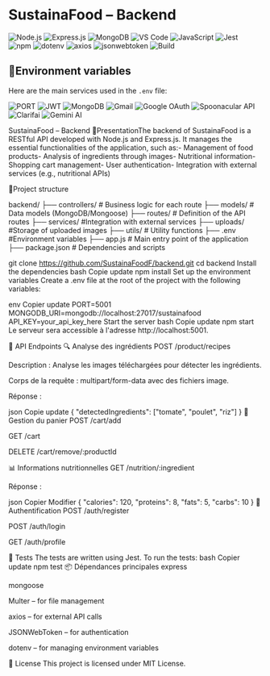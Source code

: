 

# SustainaFood – Backend

![Node.js](https://img.shields.io/badge/Node.js-339933?style=for-the-badge&logo=nodedotjs&logoColor=white)
![Express.js](https://img.shields.io/badge/Express.js-000000?style=for-the-badge&logo=express&logoColor=white)
![MongoDB](https://img.shields.io/badge/MongoDB-4EA94B?style=for-the-badge&logo=mongodb&logoColor=white)
![VS Code](https://img.shields.io/badge/VS--Code-007ACC?style=for-the-badge&logo=visual-studio-code&logoColor=white)
![JavaScript](https://img.shields.io/badge/JavaScript-F7DF1E?style=for-the-badge&logo=javascript&logoColor=black)
![Jest](https://img.shields.io/badge/Jest-C21325?style=for-the-badge&logo=jest&logoColor=white)
![npm](https://img.shields.io/badge/npm-CB3837?style=for-the-badge&logo=npm&logoColor=white)
![dotenv](https://img.shields.io/badge/dotenv-000000?style=for-the-badge&logo=github&logoColor=white)
![axios](https://img.shields.io/badge/axios-5A29E4?style=for-the-badge&logo=axios&logoColor=white)
![jsonwebtoken](https://img.shields.io/badge/jsonwebtoken-black?style=for-the-badge&logo=jsonwebtokens&logoColor=white)
![Build](https://img.shields.io/github/actions/workflow/status/SustainaFoodF/backend/ci.yml?branch=main&style=for-the-badge)
## 🔐Environment variables

Here are the main services used in the `.env` file:

![PORT](https://img.shields.io/badge/Port-5001-blue?style=for-the-badge)
![JWT](https://img.shields.io/badge/JWT-Secret-black?style=for-the-badge&logo=jsonwebtokens)
![MongoDB](https://img.shields.io/badge/MongoDB-Database-4EA94B?style=for-the-badge&logo=mongodb&logoColor=white)
![Gmail](https://img.shields.io/badge/Gmail-Auth-red?style=for-the-badge&logo=gmail&logoColor=white)
![Google OAuth](https://img.shields.io/badge/Google-OAuth2-4285F4?style=for-the-badge&logo=google&logoColor=white)
![Spoonacular API](https://img.shields.io/badge/Spoonacular-API-green?style=for-the-badge)
![Clarifai](https://img.shields.io/badge/Clarifai-Image_API-blueviolet?style=for-the-badge)
![Gemini AI](https://img.shields.io/badge/Gemini-AI_API-4285F4?style=for-the-badge&logo=google)



SustainaFood – Backend
🌿PresentationThe
backend of SustainaFood is a RESTful API developed with Node.js and Express.js. It manages the essential functionalities of the application, such as:- Management of food products- Analysis of ingredients through images- Nutritional information- Shopping cart management- User authentication- Integration with external services (e.g., nutritional APIs)




📁Project structure


backend/
├── controllers/      # Business logic for each route
├── models/            #  Data models  (MongoDB/Mongoose)
├── routes/            # Definition of the API routes
├── services/          #Integration with external services
├── uploads/           #Storage of uploaded images
├── utils/             # Utility functions
├── .env               #Environment variables
├── app.js             # Main entry point of the application
├── package.json      # Dependencies and scripts




git clone https://github.com/SustainaFoodF/backend.git
cd backend
Install the dependencies
bash
Copie
update
npm install
Set up the environment variables
Create a .env file at the root of the project with the following variables:

env
Copier
update
PORT=5001
MONGODB_URI=mongodb://localhost:27017/sustainafood
API_KEY=your_api_key_here
Start the server
bash
Copie
update
npm start
Le serveur sera accessible à l'adresse http://localhost:5001.

🧪 API Endpoints
🔍 Analyse des ingrédients
POST /product/recipes

Description : Analyse les images téléchargées pour détecter les ingrédients.

Corps de la requête : multipart/form-data avec des fichiers image.

Réponse :

json
Copie
update
{
  "detectedIngredients": ["tomate", "poulet", "riz"]
}
🛒 Gestion du panier
POST /cart/add

GET /cart

DELETE /cart/remove/:productId

📊 Informations nutritionnelles
GET /nutrition/:ingredient

Réponse :

json
Copier
Modifier
{
  "calories": 120,
  "proteins": 8,
  "fats": 5,
  "carbs": 10
}
🔐 Authentification
POST /auth/register

POST /auth/login

GET /auth/profile

🧪 Tests
The tests are written using Jest. To run the tests:
bash
Copier
update
npm test
📦 Dépendances principales
express

mongoose

Multer – for file management

axios – for external API calls

JSONWebToken – for authentication

dotenv – for managing environment variables

📄 License
This project is licensed under MIT License.
